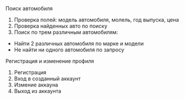 Поиск автомобиля
1. Проверка полей: модель автомобиля, молель, год выпуска, цена
2. Проверка найденных авто по поиску
3. Поиск по трем различным автомобилям: 
  - Найти 2 различных автомобиля по марке и модели
  - Не найти ни одного автомобиля по запросу
  
 Регистрация и изменение профиля
 1. Регистрация
 2. Вход в созданный аккаунт
 3. Измение аккауна
 4. Выход из аккаунта
 
 